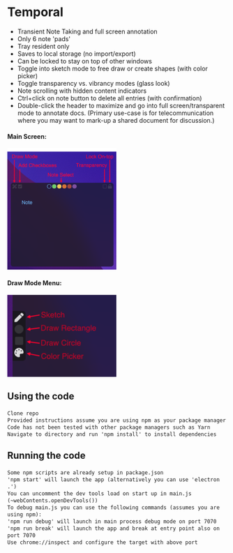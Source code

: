 # Temporal
 - Transient Note Taking and full screen annotation
 - Only 6 note 'pads'
 - Tray resident only
 - Saves to local storage (no import/export)
 - Can be locked to stay on top of other windows
 - Toggle into sketch mode to free draw or create shapes (with color picker)
 - Toggle transparency vs. vibrancy modes (glass look)
 - Note scrolling with hidden content indicators
 - Ctrl+click on note button to delete all entries (with confirmation)
 - Double-click the header to maximize and go into full screen/transparent mode to annotate docs. (Primary use-case is for telecommunication where you may want to mark-up a shared document for discussion.)

#### Main Screen:
<img src="/screenshots/temporal_main.png" width="250"/>

#### Draw Mode Menu:
<img src="/screenshots/temporal_draw.png" width="250"/>

## Using the code
    Clone repo
    Provided instructions assume you are using npm as your package manager
    Code has not been tested with other package managers such as Yarn
    Navigate to directory and run 'npm install' to install dependencies

## Running the code
    Some npm scripts are already setup in package.json
    'npm start' will launch the app (alternatively you can use 'electron .')
    You can uncomment the dev tools load on start up in main.js (~webContents.openDevTools())
    To debug main.js you can use the following commands (assumes you are using npm):
    'npm run debug' will launch in main process debug mode on port 7070
    'npm run break' will launch the app and break at entry point also on port 7070
    Use chrome://inspect and configure the target with above port